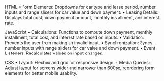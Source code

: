 HTML
•	Form Elements: Dropdowns for car type and lease period, number inputs and range sliders for car value and down payment.
•	Leasing Details: Displays total cost, down payment amount, monthly installment, and interest rate.

JavaScript
•	Calculations: Functions to compute down payment, monthly installment, total cost, and interest rate based on inputs.
•	Validation: Prevents the user from making an invalid input.
•	Synchronization: Syncs number inputs with range sliders for car value and down payment.
•	Event Listeners: Recalculates values on input changes.

CSS
•	Layout: Flexbox and grid for responsive design.
•	Media Queries: Adjust layout for screens wider and narrower than 600px, reordering form elements for better mobile usability.
